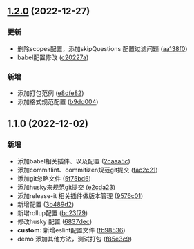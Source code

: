 

## [1.2.0](https://github.com/yaoxfly/npm-rollup-babel-template/compare/1.1.0...1.2.0) (2022-12-27)


### 更新

* 删除scopes配置，添加skipQuestions 配置过滤问题 ([aa138f0](https://github.com/yaoxfly/npm-rollup-babel-template/commit/aa138f0139e235fb4e3c0c34a82c924967e6ea15))
* babel配置修改 ([c20227a](https://github.com/yaoxfly/npm-rollup-babel-template/commit/c20227a2113ec5a81ca3ab7248b9a684e817a531))


### 新增

* 添加打包范例 ([e8dfe82](https://github.com/yaoxfly/npm-rollup-babel-template/commit/e8dfe82eb71e3ff4f988352f20cb7d4aac9e2d2b))
* 添加格式规范配置 ([b9dd004](https://github.com/yaoxfly/npm-rollup-babel-template/commit/b9dd0042ffd7f079f3d9b54e45065ef9720869b4))

## 1.1.0 (2022-12-02)


### 新增

* 添加babel相关插件、以及配置 ([2caaa5c](https://github.com/yaoxfly/npm-rollup-babel-template/commit/2caaa5c8d24445e12c2262ea06cfee873c573e55))
* 添加commitlint、commitizen规范git提交 ([fac2c21](https://github.com/yaoxfly/npm-rollup-babel-template/commit/fac2c2199234668c10d69919ce7246a06a646c36))
* 添加git忽略文件 ([5f75bd6](https://github.com/yaoxfly/npm-rollup-babel-template/commit/5f75bd660a7c9853f2a148766d8fb74bddfa57c4))
* 添加husky来规范git提交 ([e2cda23](https://github.com/yaoxfly/npm-rollup-babel-template/commit/e2cda231438f22bca2e30af7f31a09f660804c69))
* 添加release-it 相关插件做版本管理 ([9576c01](https://github.com/yaoxfly/npm-rollup-babel-template/commit/9576c01960f20bdfaacae822ef893ca4e5110481))
* 新增配置 ([3b489d2](https://github.com/yaoxfly/npm-rollup-babel-template/commit/3b489d216a15dc55e91017db113d31a28282bf3d))
* 新增rollup配置 ([bc23f79](https://github.com/yaoxfly/npm-rollup-babel-template/commit/bc23f79fd1f5f9e8460cb1c9f71e3b43577e070e))
* 修改husky 配置 ([6837dec](https://github.com/yaoxfly/npm-rollup-babel-template/commit/6837decf5e35b010c48044d508b6c62b343ac4c4))
* **custom:** 新增eslint配置文件 ([fb98536](https://github.com/yaoxfly/npm-rollup-babel-template/commit/fb98536e14f0372d20029de205fe76a8e7ea7395))
* demo 添加其他方法，测试打包 ([f85e3c9](https://github.com/yaoxfly/npm-rollup-babel-template/commit/f85e3c93f1566f1a47ece76e2ed61e24ad3a283c))
